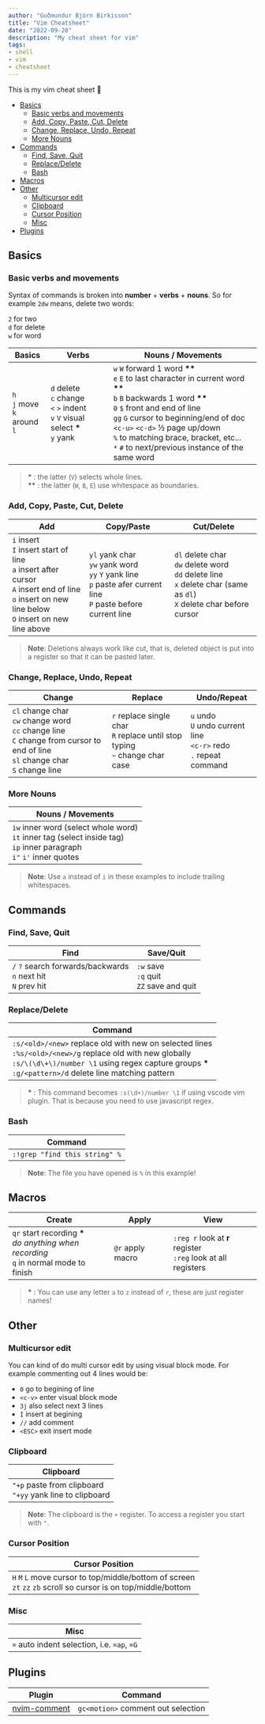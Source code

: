 ```yaml
---
author: "Guðmundur Björn Birkisson"
title: "Vim Cheatsheet"
date: "2022-09-28"
description: "My cheat sheet for vim"
tags:
- shell
- vim
- cheatsheet
---
```


This is my vim cheat sheet 🚀

<!-- vim-markdown-toc GFM -->

- [Basics](#basics)
  - [Basic verbs and movements](#basic-verbs-and-movements)
  - [Add, Copy, Paste, Cut, Delete](#add-copy-paste-cut-delete)
  - [Change, Replace, Undo, Repeat](#change-replace-undo-repeat)
  - [More Nouns](#more-nouns)
- [Commands](#commands)
  - [Find, Save, Quit](#find-save-quit)
  - [Replace/Delete](#replacedelete)
  - [Bash](#bash)
- [Macros](#macros)
- [Other](#other)
  - [Multicursor edit](#multicursor-edit)
  - [Clipboard](#clipboard)
  - [Cursor Position](#cursor-position)
  - [Misc](#misc)
- [Plugins](#plugins)

<!-- vim-markdown-toc -->

## Basics

### Basic verbs and movements

Syntax of commands is broken into **number** + **verbs** + **nouns**. So for example `2dw` means, delete two words:

`2` for two <br>
`d` for delete <br>
`w` for word <br>


| Basics | Verbs | Nouns / Movements |
| --- | --- | --- |
| `h`<br> `j` move<br> `k` around<br> `l` | `d` delete<br> `c` change<br> `<` `>` indent<br> `v` `V` visual select __*__<br> `y` yank<br> | `w` `W` forward 1 word __**__<br> `e` `E` to last character in current word __**__ <br> `b` `B` backwards 1 word __**__<br> `0` `$` front and end of line<br> `gg` `G` cursor to beginning/end of doc<br> `<c-u>` `<c-d>` ½ page up/down<br> `%` to matching brace, bracket, etc...<br> `*` `#` to next/previous instance of the same word |

> __*__ : the latter (`V`) selects whole lines. <br> __**__ : the latter (`W`, `B`, `E`) use whitespace as boundaries.

### Add, Copy, Paste, Cut, Delete

| Add | Copy/Paste | Cut/Delete |
| --- | --- | --- |
| `i` insert<br> `I` insert start of line<br>`a` insert after cursor<br>`A` insert end of line<br>`o` insert on new line below<br>`O` insert on new line above | `yl` yank char<br>`yw` yank word<br>`yy` `Y` yank line<br> `p` paste afer current line<br>`P` paste before current line| `dl` delete char<br>`dw` delete word<br>`dd` delete line<br> `x` delete char (same as `dl`)<br>`X` delete char before cursor |

> **Note**: Deletions always work like cut, that is, deleted object is put into a register so that it can be pasted later.

### Change, Replace, Undo, Repeat

| Change | Replace | Undo/Repeat |
| --- | --- | --- |
| `cl` change char<br> `cw` change word<br>`cc` change line<br>`C` change from cursor to end of line<br>`sl` change char<br>`S` change line | `r` replace single char<br>`R` replace until stop typing<br>`~` change char case | `u` undo<br>`U` undo current line<br>`<c-r>` redo<br>`.` repeat command |

### More Nouns

| Nouns / Movements |
| --- |
| `iw` inner word (select whole word)<br>  `it` inner tag (select inside tag) <br>`ip` inner paragraph <br>`i"` `i'` inner quotes |

> **Note**: Use `a` instead of `i` in these examples to include trailing whitespaces.

## Commands

### Find, Save, Quit

| Find | Save/Quit |
| --- | --- |
| `/` `?` search forwards/backwards<br> `n` next hit<br>`N` prev hit | `:w` save<br>`:q` quit<br>`ZZ` save and quit |

### Replace/Delete

| Command |
| --- |
| `:s/<old>/<new>` replace old with new on selected lines <br> `:%s/<old>/<new>/g` replace old with new globally <br> `:s/\(\d\+\)/number \1` using regex capture groups __*__ <br> `:g/<pattern>/d` delete line matching pattern | 

> __*__ : This command becomes `:s(\d+)/number \1` if using vscode vim plugin. That is because you need to use javascript regex.

### Bash

| Command |
| --- |
| `:!grep "find this string" %` |

> **Note**:  The file you have opened is `%` in this example!

## Macros

| Create | Apply | View |
| --- | --- | --- |
| `qr` start recording __*__ <br> _do anything when recording_ <br> `q` in normal mode to finish | `@r` apply macro | `:reg r` look at __r__ register <br> `:reg` look at all registers |

> __*__ : You can use any letter `a` to `z` instead of `r`, these are just register names!

## Other

### Multicursor edit

You can kind of do multi cursor edit by using visual block mode. For example commenting out 4 lines would be:
- `0` go to begining of line
- `<c-v>` enter visual block mode
- `3j` also select next 3 lines
- `I` insert at begining
- `//` add comment
- `<ESC>` exit insert mode

### Clipboard

| Clipboard |
| --- |
| `"+p` paste from clipboard <br> `"+yy` yank line to clipboard |

> **Note**: The clipboard is the `+` register. To access a register you start with `"`.

### Cursor Position

| Cursor Position |
| --- |
| `H` `M` `L` move cursor to top/middle/bottom of screen <br> `zt` `zz` `zb` scroll so cursor is on top/middle/bottom | 

### Misc

| Misc | 
| --- |
| `=` auto indent selection, i.e. `=ap`, `=G` |

## Plugins

| Plugin | Command |
| --- | --- |
| [nvim-comment](https://github.com/terrortylor/nvim-comment) | `gc<motion>` comment out selection |
